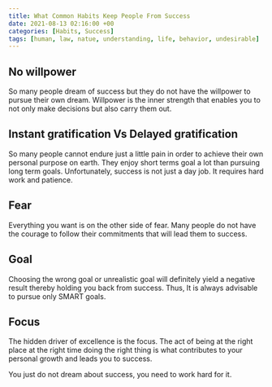 ```yaml
---
title: What Common Habits Keep People From Success
date: 2021-08-13 02:16:00 +00
categories: [Habits, Success]
tags: [human, law, natue, understanding, life, behavior, undesirable]     # TAG names should always be lowercase
---
```


## No willpower

So many people dream of success but they do not have the willpower to pursue their own dream. Willpower is the inner strength that enables you to not only make decisions but also carry them out.

## Instant gratification Vs Delayed gratification

So many people cannot endure just a little pain in order to achieve their own personal purpose on earth. They enjoy short terms goal a lot than pursuing long term goals. Unfortunately, success is not just a day job. It requires hard work and patience.

## Fear

Everything you want is on the other side of fear. Many people do not have the courage to follow their commitments that will lead them to success.

## Goal

Choosing the wrong goal or unrealistic goal will definitely yield a negative result thereby holding you back from success. Thus, It is always advisable to pursue only SMART goals.

## Focus

The hidden driver of excellence is the focus. The act of being at the right place at the right time doing the right thing is what contributes to your personal growth and leads you to success.

You just do not dream about success, you need to work hard for it.
